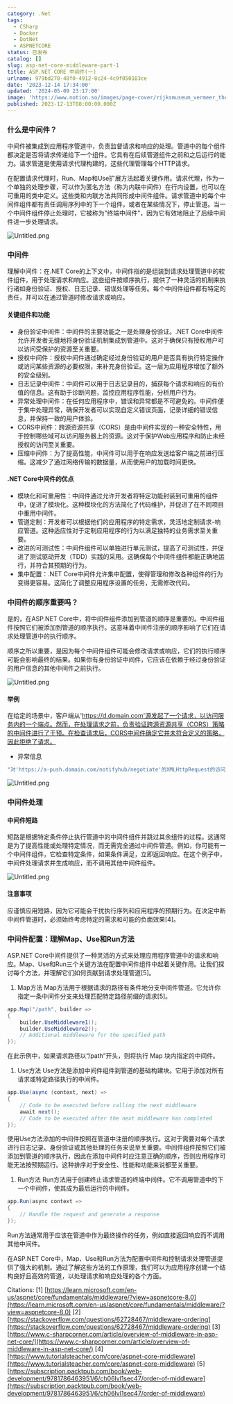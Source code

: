 ```yaml
---
category: .Net
tags:
  - CSharp
  - Docker
  - DotNet
  - ASPNETCORE
status: 已发布
catalog: []
slug: asp-net-core-middleware-part-1
title: ASP.NET CORE 中间件(一)
urlname: 979bd270-48f0-4912-8c24-4c9f050183ce
date: '2023-12-14 17:34:00'
updated: '2024-05-09 23:17:00'
image: 'https://www.notion.so/images/page-cover/rijksmuseum_vermeer_the_milkmaid.jpg'
published: 2023-12-13T08:00:00.000Z
---
```


### 什么是中间件？


中间件被集成到应用程序管道中，负责监督请求和响应的处理。管道中的每个组件都决定是否将请求传递给下一个组件。它具有在后续管道组件之前和之后运行的能力。请求管道是使用请求代理构建的，这些代理管理每个HTTP请求。


在配置请求代理时，Run、Map和Use扩展方法起着关键作用。请求代理，作为一个单独的处理步骤，可以作为匿名方法（称为内联中间件）在行内设置，也可以在可重用的类中定义。这些类和内联方法共同形成中间件组件。请求管道中的每个中间件组件都有责任调用序列中的下一个组件，或者在某些情况下，停止管道。当一个中间件组件停止处理时，它被称为"终端中间件"，因为它有效地阻止了后续中间件进一步处理请求。


![Untitled.png](https://prod-files-secure.s3.us-west-2.amazonaws.com/5d24fe63-e567-4804-86f9-9fdc62e13082/da807807-d02d-4fa1-86b6-db45e4678714/Untitled.png?X-Amz-Algorithm=AWS4-HMAC-SHA256&X-Amz-Content-Sha256=UNSIGNED-PAYLOAD&X-Amz-Credential=ASIAZI2LB4664FCE7TE4%2F20250415%2Fus-west-2%2Fs3%2Faws4_request&X-Amz-Date=20250415T054005Z&X-Amz-Expires=3600&X-Amz-Security-Token=IQoJb3JpZ2luX2VjEJ3%2F%2F%2F%2F%2F%2F%2F%2F%2F%2FwEaCXVzLXdlc3QtMiJGMEQCIGn6pUJRREv8BCYOxRzN4AOuu1OgOfrDBM01zXJKeOz6AiBLfIUrjtMrwIumrO24sIAIjzL0nuPWR2%2BdoYAqP7wlMir%2FAwgmEAAaDDYzNzQyMzE4MzgwNSIM7VCKc7ck1YZzO0yUKtwDMx27XA%2FEW4VGQ1H9mJoMxQTiyz1kqn2eqt1siuBiEe5OaexkhCNxLiQ94hSUhJ8dCRoVCp7eppGiumnKKVsGePqyDtw7uKCAr3SkIw7twKF71KWkPbBQPMIKd38b0k3rwlE6Dtm5KUJnRegWan9ojwtjbavDZoB4r%2BT%2BFO6O4zpe6Z77yDKmj2iu0A91bfte9gkiXfz24q3lcDd594OY1YuXS8TFG%2B5OvVc0fT7Uca%2BtBGSp%2BN%2Bcy9kfQioRVKPtEKp35tW%2BFr65Ngu1NzrVH7zCumz5iIybcPnqyYKBU%2Bzy7aCnYPwfayJeKFVxihSoRlu%2FxsHVrQML1bk3NVHvXeWKFjTlw9b7JTkPfPTKWUiBkLqLTGa6HQVdeMkngVWj0s4F3NIHfNfHDlmC0GZUzlp%2BgCsQtO250Yc6qnoxg8Ic0OCiR3GC65%2BA9t%2BDuS%2FRj1EWFBMwMWhcEDthCZmKyqiZ%2Fcm761HKvYKJallDH%2FgNzzCcfHm9AXR9uPpLoXAt9JU9Qw%2BkkhYvMzJlj2J3L0oClbMvSuzzmxUFcgOUc3T7%2F54ySbcXb3An%2F2oWhkEJp1a6qKLXL69giWZRiJm%2BLGS8q8f77oUkoDjoLbopYbHF%2BaLJNMBy9dIIPuEwic73vwY6pgF5W%2FHuBSfs1CSyFACuR6WB%2BA%2FTOVhDHcprkAaYLaT7nlFocOu7EMeEYgWQnJBvbnk7rIPg954dhh6bvfqFnzLXl9yxb7vQs9oIyQTBEAjmYB6P2fU1v%2BX93bPDpkaszNoz4OK8vvUZ8F3TGOQ5EgWxAKgLW6suU70GC5QBbkk3vS4gc2Z3AFdNcMW0MeSLTTCNG7A2xFJ5JW8DZ3FsoBo8uhDWExdW&X-Amz-Signature=7705de39be68d4fd730d13f44a44a61b2e824edcc58ec425c28d884dbc17d04c&X-Amz-SignedHeaders=host&x-id=GetObject)


### 中间件


理解中间件：在.NET Core的上下文中，中间件指的是组装到请求处理管道中的软件组件，用于处理请求和响应。这些组件按顺序执行，提供了一种灵活的机制来执行诸如身份验证、授权、日志记录、错误处理等任务。每个中间件组件都有特定的责任，并可以在通过管道时修改请求或响应。


#### 关键组件和功能

- 身份验证中间件：中间件的主要功能之一是处理身份验证。.NET Core中间件允许开发者无缝地将身份验证机制集成到管道中。这对于确保只有授权用户可以访问受保护的资源至关重要。
- 授权中间件：授权中间件通过确定经过身份验证的用户是否具有执行特定操作或访问某些资源的必要权限，来补充身份验证。这一层为应用程序增加了额外的安全级别。
- 日志记录中间件：中间件可以用于日志记录目的，捕获每个请求和响应的有价值的信息。这有助于诊断问题，监控应用程序性能，分析用户行为。
- 异常处理中间件：在任何应用程序中，错误和异常都是不可避免的。中间件便于集中处理异常，确保开发者可以实现自定义错误页面，记录详细的错误信息，并保持一致的用户体验。
- CORS中间件：跨源资源共享（CORS）是由中间件实现的一种安全特性，用于控制哪些域可以访问服务器上的资源。这对于保护Web应用程序和防止未经授权的访问至关重要。
- 压缩中间件：为了提高性能，中间件可以用于在响应发送给客户端之前进行压缩。这减少了通过网络传输的数据量，从而使用户的加载时间更快。

#### .NET Core中间件的优点

- 模块化和可重用性：中间件通过允许开发者将特定功能封装到可重用的组件中，促进了模块化。这种模块化的方法简化了代码维护，并促进了在不同项目中重用中间件。
- 管道定制：开发者可以根据他们的应用程序的特定需求，灵活地定制请求-响应管道。这种适应性对于定制应用程序的行为以满足独特的业务需求至关重要。
- 改进的可测试性：中间件组件可以单独进行单元测试，提高了可测试性，并促进了测试驱动开发（TDD）实践的采用。这确保每个中间件组件都能正确地运行，并符合其预期的行为。
- 集中配置：.NET Core中间件允许集中配置，使得管理和修改各种组件的行为变得更容易。这简化了调整应用程序设置的任务，无需修改代码。

### 中间件的顺序重要吗？


是的，在ASP.NET Core中，将中间件组件添加到管道的顺序是重要的。中间件组件按照它们被添加到管道的顺序执行。这意味着中间件注册的顺序影响了它们在请求处理管道中的执行顺序。


顺序之所以重要，是因为每个中间件组件可能会修改请求或响应，它们的执行顺序可能会影响最终的结果。如果你有身份验证中间件，它应该在依赖于经过身份验证的用户信息的其他中间件之前执行。


![Untitled.png](https://prod-files-secure.s3.us-west-2.amazonaws.com/5d24fe63-e567-4804-86f9-9fdc62e13082/24f795a2-1c5a-4a6b-a0d8-2afb160076f1/Untitled.png?X-Amz-Algorithm=AWS4-HMAC-SHA256&X-Amz-Content-Sha256=UNSIGNED-PAYLOAD&X-Amz-Credential=ASIAZI2LB4664FCE7TE4%2F20250415%2Fus-west-2%2Fs3%2Faws4_request&X-Amz-Date=20250415T054005Z&X-Amz-Expires=3600&X-Amz-Security-Token=IQoJb3JpZ2luX2VjEJ3%2F%2F%2F%2F%2F%2F%2F%2F%2F%2FwEaCXVzLXdlc3QtMiJGMEQCIGn6pUJRREv8BCYOxRzN4AOuu1OgOfrDBM01zXJKeOz6AiBLfIUrjtMrwIumrO24sIAIjzL0nuPWR2%2BdoYAqP7wlMir%2FAwgmEAAaDDYzNzQyMzE4MzgwNSIM7VCKc7ck1YZzO0yUKtwDMx27XA%2FEW4VGQ1H9mJoMxQTiyz1kqn2eqt1siuBiEe5OaexkhCNxLiQ94hSUhJ8dCRoVCp7eppGiumnKKVsGePqyDtw7uKCAr3SkIw7twKF71KWkPbBQPMIKd38b0k3rwlE6Dtm5KUJnRegWan9ojwtjbavDZoB4r%2BT%2BFO6O4zpe6Z77yDKmj2iu0A91bfte9gkiXfz24q3lcDd594OY1YuXS8TFG%2B5OvVc0fT7Uca%2BtBGSp%2BN%2Bcy9kfQioRVKPtEKp35tW%2BFr65Ngu1NzrVH7zCumz5iIybcPnqyYKBU%2Bzy7aCnYPwfayJeKFVxihSoRlu%2FxsHVrQML1bk3NVHvXeWKFjTlw9b7JTkPfPTKWUiBkLqLTGa6HQVdeMkngVWj0s4F3NIHfNfHDlmC0GZUzlp%2BgCsQtO250Yc6qnoxg8Ic0OCiR3GC65%2BA9t%2BDuS%2FRj1EWFBMwMWhcEDthCZmKyqiZ%2Fcm761HKvYKJallDH%2FgNzzCcfHm9AXR9uPpLoXAt9JU9Qw%2BkkhYvMzJlj2J3L0oClbMvSuzzmxUFcgOUc3T7%2F54ySbcXb3An%2F2oWhkEJp1a6qKLXL69giWZRiJm%2BLGS8q8f77oUkoDjoLbopYbHF%2BaLJNMBy9dIIPuEwic73vwY6pgF5W%2FHuBSfs1CSyFACuR6WB%2BA%2FTOVhDHcprkAaYLaT7nlFocOu7EMeEYgWQnJBvbnk7rIPg954dhh6bvfqFnzLXl9yxb7vQs9oIyQTBEAjmYB6P2fU1v%2BX93bPDpkaszNoz4OK8vvUZ8F3TGOQ5EgWxAKgLW6suU70GC5QBbkk3vS4gc2Z3AFdNcMW0MeSLTTCNG7A2xFJ5JW8DZ3FsoBo8uhDWExdW&X-Amz-Signature=d208b674262ad7ab2225b4f49ed1ee0cadb22f5a5df1480fe25bdd82d5a28310&X-Amz-SignedHeaders=host&x-id=GetObject)


#### 举例


在给定的场景中，客户端从'https://d.domain.com'源发起了一个请求，以访问服务内的一个端点。然而，在处理请求之前，负责验证跨源资源共享（CORS）策略的中间件进行了干预。在检查请求后，CORS中间件确定它并未符合定义的策略，因此拒绝了请求。

- 异常信息

```c#
"对'https://a-push.domain.com/notifyhub/negotiate'的XMLHttpRequest的访问，源自'https://d.domain.com'，已被CORS策略阻止：预检请求的响应未通过访问控制检查：请求的资源上没有'Access-Control-Allow-Origin'头。"[1][2][3]
```


![Untitled.png](https://prod-files-secure.s3.us-west-2.amazonaws.com/5d24fe63-e567-4804-86f9-9fdc62e13082/371d9517-dafe-4432-94b7-2d14d1593167/Untitled.png?X-Amz-Algorithm=AWS4-HMAC-SHA256&X-Amz-Content-Sha256=UNSIGNED-PAYLOAD&X-Amz-Credential=ASIAZI2LB4664FCE7TE4%2F20250415%2Fus-west-2%2Fs3%2Faws4_request&X-Amz-Date=20250415T054005Z&X-Amz-Expires=3600&X-Amz-Security-Token=IQoJb3JpZ2luX2VjEJ3%2F%2F%2F%2F%2F%2F%2F%2F%2F%2FwEaCXVzLXdlc3QtMiJGMEQCIGn6pUJRREv8BCYOxRzN4AOuu1OgOfrDBM01zXJKeOz6AiBLfIUrjtMrwIumrO24sIAIjzL0nuPWR2%2BdoYAqP7wlMir%2FAwgmEAAaDDYzNzQyMzE4MzgwNSIM7VCKc7ck1YZzO0yUKtwDMx27XA%2FEW4VGQ1H9mJoMxQTiyz1kqn2eqt1siuBiEe5OaexkhCNxLiQ94hSUhJ8dCRoVCp7eppGiumnKKVsGePqyDtw7uKCAr3SkIw7twKF71KWkPbBQPMIKd38b0k3rwlE6Dtm5KUJnRegWan9ojwtjbavDZoB4r%2BT%2BFO6O4zpe6Z77yDKmj2iu0A91bfte9gkiXfz24q3lcDd594OY1YuXS8TFG%2B5OvVc0fT7Uca%2BtBGSp%2BN%2Bcy9kfQioRVKPtEKp35tW%2BFr65Ngu1NzrVH7zCumz5iIybcPnqyYKBU%2Bzy7aCnYPwfayJeKFVxihSoRlu%2FxsHVrQML1bk3NVHvXeWKFjTlw9b7JTkPfPTKWUiBkLqLTGa6HQVdeMkngVWj0s4F3NIHfNfHDlmC0GZUzlp%2BgCsQtO250Yc6qnoxg8Ic0OCiR3GC65%2BA9t%2BDuS%2FRj1EWFBMwMWhcEDthCZmKyqiZ%2Fcm761HKvYKJallDH%2FgNzzCcfHm9AXR9uPpLoXAt9JU9Qw%2BkkhYvMzJlj2J3L0oClbMvSuzzmxUFcgOUc3T7%2F54ySbcXb3An%2F2oWhkEJp1a6qKLXL69giWZRiJm%2BLGS8q8f77oUkoDjoLbopYbHF%2BaLJNMBy9dIIPuEwic73vwY6pgF5W%2FHuBSfs1CSyFACuR6WB%2BA%2FTOVhDHcprkAaYLaT7nlFocOu7EMeEYgWQnJBvbnk7rIPg954dhh6bvfqFnzLXl9yxb7vQs9oIyQTBEAjmYB6P2fU1v%2BX93bPDpkaszNoz4OK8vvUZ8F3TGOQ5EgWxAKgLW6suU70GC5QBbkk3vS4gc2Z3AFdNcMW0MeSLTTCNG7A2xFJ5JW8DZ3FsoBo8uhDWExdW&X-Amz-Signature=2cfdc52228e36e46fd7895dd14f3cc0a53fd5c25c2dfbae473cc71a3b4adff18&X-Amz-SignedHeaders=host&x-id=GetObject)


### 中间件处理


#### 中间件短路
短路是根据特定条件停止执行管道中的中间件组件并跳过其余组件的过程。这通常是为了提高性能或处理特定情况，而无需完全通过中间件管道。例如，你可能有一个中间件组件，它检查特定条件，如果条件满足，立即返回响应。在这个例子中，中间件处理请求并生成响应，而不调用其他中间件组件。


![Untitled.png](https://prod-files-secure.s3.us-west-2.amazonaws.com/5d24fe63-e567-4804-86f9-9fdc62e13082/e8a1d943-cb51-4723-936e-23c6af2fb0f9/Untitled.png?X-Amz-Algorithm=AWS4-HMAC-SHA256&X-Amz-Content-Sha256=UNSIGNED-PAYLOAD&X-Amz-Credential=ASIAZI2LB4664FCE7TE4%2F20250415%2Fus-west-2%2Fs3%2Faws4_request&X-Amz-Date=20250415T054005Z&X-Amz-Expires=3600&X-Amz-Security-Token=IQoJb3JpZ2luX2VjEJ3%2F%2F%2F%2F%2F%2F%2F%2F%2F%2FwEaCXVzLXdlc3QtMiJGMEQCIGn6pUJRREv8BCYOxRzN4AOuu1OgOfrDBM01zXJKeOz6AiBLfIUrjtMrwIumrO24sIAIjzL0nuPWR2%2BdoYAqP7wlMir%2FAwgmEAAaDDYzNzQyMzE4MzgwNSIM7VCKc7ck1YZzO0yUKtwDMx27XA%2FEW4VGQ1H9mJoMxQTiyz1kqn2eqt1siuBiEe5OaexkhCNxLiQ94hSUhJ8dCRoVCp7eppGiumnKKVsGePqyDtw7uKCAr3SkIw7twKF71KWkPbBQPMIKd38b0k3rwlE6Dtm5KUJnRegWan9ojwtjbavDZoB4r%2BT%2BFO6O4zpe6Z77yDKmj2iu0A91bfte9gkiXfz24q3lcDd594OY1YuXS8TFG%2B5OvVc0fT7Uca%2BtBGSp%2BN%2Bcy9kfQioRVKPtEKp35tW%2BFr65Ngu1NzrVH7zCumz5iIybcPnqyYKBU%2Bzy7aCnYPwfayJeKFVxihSoRlu%2FxsHVrQML1bk3NVHvXeWKFjTlw9b7JTkPfPTKWUiBkLqLTGa6HQVdeMkngVWj0s4F3NIHfNfHDlmC0GZUzlp%2BgCsQtO250Yc6qnoxg8Ic0OCiR3GC65%2BA9t%2BDuS%2FRj1EWFBMwMWhcEDthCZmKyqiZ%2Fcm761HKvYKJallDH%2FgNzzCcfHm9AXR9uPpLoXAt9JU9Qw%2BkkhYvMzJlj2J3L0oClbMvSuzzmxUFcgOUc3T7%2F54ySbcXb3An%2F2oWhkEJp1a6qKLXL69giWZRiJm%2BLGS8q8f77oUkoDjoLbopYbHF%2BaLJNMBy9dIIPuEwic73vwY6pgF5W%2FHuBSfs1CSyFACuR6WB%2BA%2FTOVhDHcprkAaYLaT7nlFocOu7EMeEYgWQnJBvbnk7rIPg954dhh6bvfqFnzLXl9yxb7vQs9oIyQTBEAjmYB6P2fU1v%2BX93bPDpkaszNoz4OK8vvUZ8F3TGOQ5EgWxAKgLW6suU70GC5QBbkk3vS4gc2Z3AFdNcMW0MeSLTTCNG7A2xFJ5JW8DZ3FsoBo8uhDWExdW&X-Amz-Signature=1db4b88e7a03cae1ba039d150aa472614d1e80c749585c2d7752aaaaadcabc55&X-Amz-SignedHeaders=host&x-id=GetObject)


#### 注意事项


应谨慎应用短路，因为它可能会干扰执行序列和应用程序的预期行为。在决定中断中间件管道时，必须始终考虑特定的需求和可能的负面效果[4]。


### 中间件配置：理解Map、Use和Run方法


ASP.NET Core中间件提供了一种灵活的方式来处理应用程序管道中的请求和响应。Map、Use和Run三个关键方法在配置中间件组件中起着关键作用。让我们探讨每个方法，并理解它们如何贡献到请求处理管道[5]。

1. Map方法
Map方法用于根据请求的路径有条件地分支中间件管道。它允许你指定一条中间件分支来处理匹配特定路径前缀的请求[5]。

```c#
app.Map("/path", builder =>
{
    builder.UseMiddleware1();
    builder.UseMiddleware2();
    // Additional middleware for the specified path
});
```


在此示例中，如果请求路径以“/path”开头，则将执行 Map 块内指定的中间件。

1. Use方法
Use方法是添加中间件组件到管道的基础构建块。它用于添加对所有请求或特定路径执行的中间件。

```c#
app.Use(async (context, next) =>
{
    // Code to be executed before calling the next middleware
    await next();
    // Code to be executed after the next middleware has completed
});
```


使用Use方法添加的中间件按照在管道中注册的顺序执行。这对于需要对每个请求进行日志记录、身份验证或其他处理的任务来说至关重要。中间件组件按照它们被添加到管道的顺序执行，因此在添加中间件时应注意正确的顺序，否则应用程序可能无法按预期运行。这种排序对于安全性、性能和功能来说都至关重要。

1. Run方法
Run方法用于创建终止请求管道的终端中间件。它不调用管道中的下一个中间件，使其成为最后运行的中间件。

```c#
app.Run(async context =>
{
    // Handle the request and generate a response
});
```


Run方法通常用于应该在管道中作为最终操作的任务，例如直接返回响应而不调用其他中间件。


在ASP.NET Core中，Map、Use和Run方法为配置中间件和控制请求处理管道提供了强大的机制。通过了解这些方法的工作原理，我们可以为应用程序创建一个结构良好且高效的管道，以处理请求和响应处理的各个方面。


Citations:
[1] [https://learn.microsoft.com/en-us/aspnet/core/fundamentals/middleware/?view=aspnetcore-8.0](https://learn.microsoft.com/en-us/aspnet/core/fundamentals/middleware/?view=aspnetcore-8.0)
[2] [https://stackoverflow.com/questions/62728467/middleware-ordering](https://stackoverflow.com/questions/62728467/middleware-ordering)
[3] [https://www.c-sharpcorner.com/article/overview-of-middleware-in-asp-net-core/](https://www.c-sharpcorner.com/article/overview-of-middleware-in-asp-net-core/)
[4] [https://www.tutorialsteacher.com/core/aspnet-core-middleware](https://www.tutorialsteacher.com/core/aspnet-core-middleware)
[5] [https://subscription.packtpub.com/book/web-development/9781786463951/6/ch06lvl1sec47/order-of-middleware](https://subscription.packtpub.com/book/web-development/9781786463951/6/ch06lvl1sec47/order-of-middleware)

